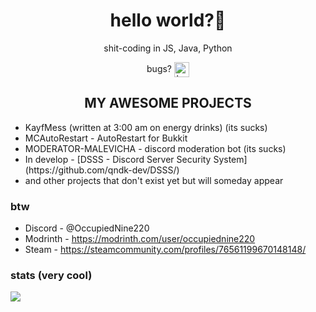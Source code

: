 <h1 align="center">hello world?👋</h1>

<p align="center">shit-coding in JS, Java, Python</p>

<p align="center">
  bugs? <img src="https://cdn.7tv.app/emote/01FGSAH6QR00021TQRJX35NQPA/1x.avif" alt="bug" height="24" style="vertical-align: middle;">
</p>

<h2 align="center">MY AWESOME PROJECTS</h2>

<ul>
  <li>KayfMess (written at 3:00 am on energy drinks) (its sucks)</li>
  <li>MCAutoRestart - AutoRestart for Bukkit</li>
  <li>MODERATOR-MALEVICHA - discord moderation bot (its sucks)</li>
  <li>In develop - [DSSS - Discord Server Security System](https://github.com/qndk-dev/DSSS/)</li>
  <li>and other projects that don't exist yet but will someday appear</li>
</ul>

<h3>btw</h3>

<ul>
  <li>Discord - @OccupiedNine220</li>
  <li>Modrinth - <a href="https://modrinth.com/user/occupiednine220">https://modrinth.com/user/occupiednine220</a></li>
  <li>Steam - <a href="https://steamcommunity.com/profiles/76561199670148148/">https://steamcommunity.com/profiles/76561199670148148/</a></li>
</ul>

<h3>stats (very cool)</h3>
<img align="center" src="https://github-readme-stats.vercel.app/api?username=OccupiedNine220&show_icons=true&theme=dark" />
